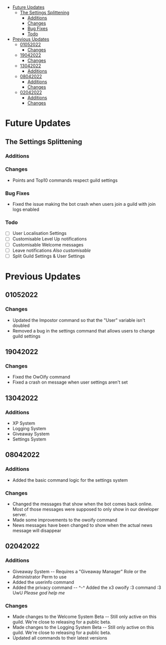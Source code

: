 - [Future Updates](#future-updates)
  - [The Settings Splittening](#the-settings-splittening)
    - [Additions](#additions)
    - [Changes](#changes)
    - [Bug Fixes](#bug-fixes)
    - [Todo](#todo)
- [Previous Updates](#previous-updates)
  - [01052022](#01052022)
    - [Changes](#changes-1)
  - [19042022](#19042022)
    - [Changes](#changes-2)
  - [13042022](#13042022)
    - [Additions](#additions-1)
  - [08042022](#08042022)
    - [Additions](#additions-2)
    - [Changes](#changes-3)
  - [02042022](#02042022)
    - [Additions](#additions-3)
    - [Changes](#changes-4)

# Future Updates

## The Settings Splittening

### Additions


### Changes
- Points and Top10 commands respect guild settings

### Bug Fixes
- Fixed the issue making the bot crash when users join a guild with join logs enabled

### Todo
- [ ] User Localisation Settings
- [ ] Customisable Level Up notifications
- [ ] Customisable Welcome messages
- [ ] Leave notifications *Also customisable*
- [ ] Split Guild Settings & User Settings

# Previous Updates

## 01052022

### Changes
- Updated the Impostor command so that the "User" variable isn't doubled
- Removed a bug in the settings command that allows users to change guild settings

## 19042022

### Changes
- Fixed the OwOify command
- Fixed a crash on message when user settings aren't set

## 13042022

### Additions
- XP System
- Logging System
- Giveaway System
- Settings System

## 08042022

### Additions
- Added the basic command logic for the settings system

### Changes
- Changed the messages that show when the bot comes back online. Most of those messages were supposed to only show in our developer server.
- Made some improvements to the owoify command
- News messages have been changed to show when the actual news message will disappear

## 02042022

### Additions
- Giveaway System
-- Requires a "Giveaway Manager" Role or the Administrator Perm to use
- Added the userinfo command
- Added the privacy command
-- ^-^ Added the x3 owoify :3 command :3 UwU *Please god help me*

### Changes
- Made changes to the Welcome System Beta
-- Still only active on this guild. We're close to releasing for a public beta.
- Made changes to the Logging System Beta
-- Still only active on this guild. We're close to releasing for a public beta.
- Updated all commands to their latest versions